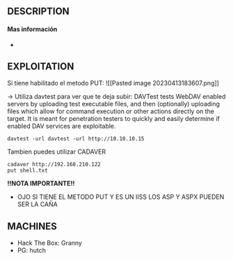 
## DESCRIPTION



#### Mas información
* 


## EXPLOITATION

Si tiene habilitado el metodo PUT:
![[Pasted image 20230413183607.png]]

→ Utiliza davtest para ver que te deja subir: DAVTest tests WebDAV enabled servers by uploading test executable files, and then (optionally) uploading files which allow for command execution or other actions directly on the target. It is meant for penetration testers to quickly and easily determine if enabled DAV services are exploitable.

```
davtest -url davtest -url http://10.10.10.15
```

Tambien puedes utilizar CADAVER

```
cadaver http://192.168.210.122  
put shell.txt
```

**!!NOTA IMPORTANTE!!**  
* OJO SI TIENE EL METODO PUT Y ES UN IISS LOS ASP Y ASPX PUEDEN SER LA CAÑA

## MACHINES

* Hack The Box: Granny
* PG: hutch
